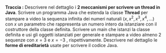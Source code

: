 **Traccia :** Descrivere nel dettaglio i **2 meccanismi per scrivere un thread in Java**. Scrivere un programma Java che estenda la classe **Thread** per stampare a video la sequenza infinita dei numeri naturali ($x,x^2,x^3,x^4,\dots$) con $x$ un parametro che rappresenta un numero intero da istanziare con il costruttore della classe definita. Scrivere un main che istanzi la classe definita e usi gli oggetti istanziati per generale e stampare a video almeno 2 sequenze con $x=3$  e   $x=-3$ , rispettivamente.  Descrivere nel dettaglio le **forme di ereditarietà** usate per scrivere il codice Java.
